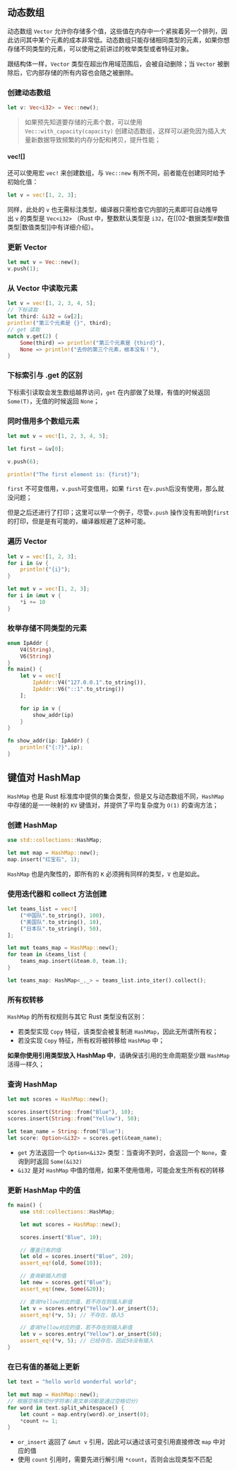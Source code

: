 ## 动态数组

动态数组 `Vector` 允许你存储多个值，这些值在内存中一个紧挨着另一个排列，因此访问其中某个元素的成本非常低。动态数组只能存储相同类型的元素，如果你想存储不同类型的元素，可以使用之前讲过的枚举类型或者特征对象。

跟结构体一样，`Vector` 类型在超出作用域范围后，会被自动删除；当 `Vector` 被删除后，它内部存储的所有内容也会随之被删除。

### 创建动态数组

```rust
let v: Vec<i32> = Vec::new();
```

> 如果预先知道要存储的元素个数，可以使用 `Vec::with_capacity(capacity)` 创建动态数组，这样可以避免因为插入大量新数据导致频繁的内存分配和拷贝，提升性能；

#### vec!\[]

还可以使用宏 `vec!` 来创建数组，与 `Vec::new` 有所不同，前者能在创建同时给予初始化值：

```rust
let v = vec![1, 2, 3];
```

同样，此处的 `v` 也无需标注类型，编译器只需检查它内部的元素即可自动推导出 `v` 的类型是 `Vec<i32>` （Rust 中，整数默认类型是 `i32`，在[[02-数据类型#数值类型|数值类型]]中有详细介绍）。

### 更新 Vector

```rust
let mut v = Vec::new();
v.push(1);
```

### 从 Vector 中读取元素

```rust
let v = vec![1, 2, 3, 4, 5];
// 下标读取
let third: &i32 = &v[2];    
println!("第三个元素是 {}", third);
// get 读取
match v.get(2) {
    Some(third) => println!("第三个元素是 {third}"),
    None => println!("去你的第三个元素，根本没有！"),
}
```

### 下标索引与 .get 的区别

下标索引读取会发生数组越界访问，`get` 在内部做了处理，有值的时候返回 `Some(T)`，无值的时候返回 `None`；

### 同时借用多个数组元素

```rust
let mut v = vec![1, 2, 3, 4, 5];

let first = &v[0];

v.push(6);

println!("The first element is: {first}");
```

`first` 不可变借用，`v.push`可变借用，如果 `first` 在`v.push`后没有使用，那么就没问题；

但是之后还进行了打印；这里可以举一个例子，尽管`v.push` 操作没有影响到`first`的打印，但是是有可能的，编译器规避了这种可能。

### 遍历 Vector

```rust
let v = vec![1, 2, 3];
for i in &v {
    println!("{i}");
}

let mut v = vec![1, 2, 3];
for i in &mut v {
    *i += 10
}
```

### 枚举存储不同类型的元素

```rust
enum IpAddr {
    V4(String),
    V6(String)
}
fn main() {
    let v = vec![
        IpAddr::V4("127.0.0.1".to_string()),
        IpAddr::V6("::1".to_string())
    ];

    for ip in v {
        show_addr(ip)
    }
}

fn show_addr(ip: IpAddr) {
    println!("{:?}",ip);
}
```

## 键值对 HashMap

`HashMap` 也是 Rust 标准库中提供的集合类型，但是又与动态数组不同，`HashMap` 中存储的是一一映射的 `KV` 键值对，并提供了平均复杂度为 `O(1)` 的查询方法；

### 创建 HashMap

```rust
use std::collections::HashMap;

let mut map = HashMap::new();
map.insert("红宝石", 1);
```

`HashMap` 也是内聚性的，即所有的 `K` 必须拥有同样的类型，`V` 也是如此。

### 使用迭代器和 collect 方法创建

```rust
let teams_list = vec![
    ("中国队".to_string(), 100),
    ("美国队".to_string(), 10),
    ("日本队".to_string(), 50),
];

let mut teams_map = HashMap::new();
for team in &teams_list {
    teams_map.insert(&team.0, team.1);
}

let teams_map: HashMap<_,_> = teams_list.into_iter().collect();
```

### 所有权转移

`HashMap` 的所有权规则与其它 Rust 类型没有区别：

- 若类型实现 `Copy` 特征，该类型会被复制进 `HashMap`，因此无所谓所有权；
- 若没实现 `Copy` 特征，所有权将被转移给 `HashMap` 中；

**如果你使用引用类型放入 HashMap 中**，请确保该引用的生命周期至少跟 `HashMap` 活得一样久；



### 查询 HashMap

```rust
let mut scores = HashMap::new();

scores.insert(String::from("Blue"), 10);
scores.insert(String::from("Yellow"), 50);

let team_name = String::from("Blue");
let score: Option<&i32> = scores.get(&team_name);
```

- `get` 方法返回一个 `Option<&i32>` 类型：当查询不到时，会返回一个 `None`，查询到时返回 `Some(&i32)`
- `&i32` 是对 `HashMap` 中值的借用，如果不使用借用，可能会发生所有权的转移

### 更新 HashMap 中的值

```rust
fn main() {
    use std::collections::HashMap;

    let mut scores = HashMap::new();

    scores.insert("Blue", 10);

    // 覆盖已有的值
    let old = scores.insert("Blue", 20);
    assert_eq!(old, Some(10));

    // 查询新插入的值
    let new = scores.get("Blue");
    assert_eq!(new, Some(&20));

    // 查询Yellow对应的值，若不存在则插入新值
    let v = scores.entry("Yellow").or_insert(5);
    assert_eq!(*v, 5); // 不存在，插入5

    // 查询Yellow对应的值，若不存在则插入新值
    let v = scores.entry("Yellow").or_insert(50);
    assert_eq!(*v, 5); // 已经存在，因此50没有插入
}
```

### 在已有值的基础上更新

```rust
let text = "hello world wonderful world";

let mut map = HashMap::new();
// 根据空格来切分字符串(英文单词都是通过空格切分)
for word in text.split_whitespace() {
    let count = map.entry(word).or_insert(0);
    *count += 1;
}
```

- `or_insert` 返回了 `&mut v` 引用，因此可以通过该可变引用直接修改 `map` 中对应的值
- 使用 `count` 引用时，需要先进行解引用 `*count`，否则会出现类型不匹配